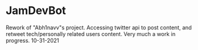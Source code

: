 # JamDevBot
Rework of "Abh1navv"s project. Accessing twitter api to post content, and retweet tech/personally related users content.
Very much a work in progress. 10-31-2021

